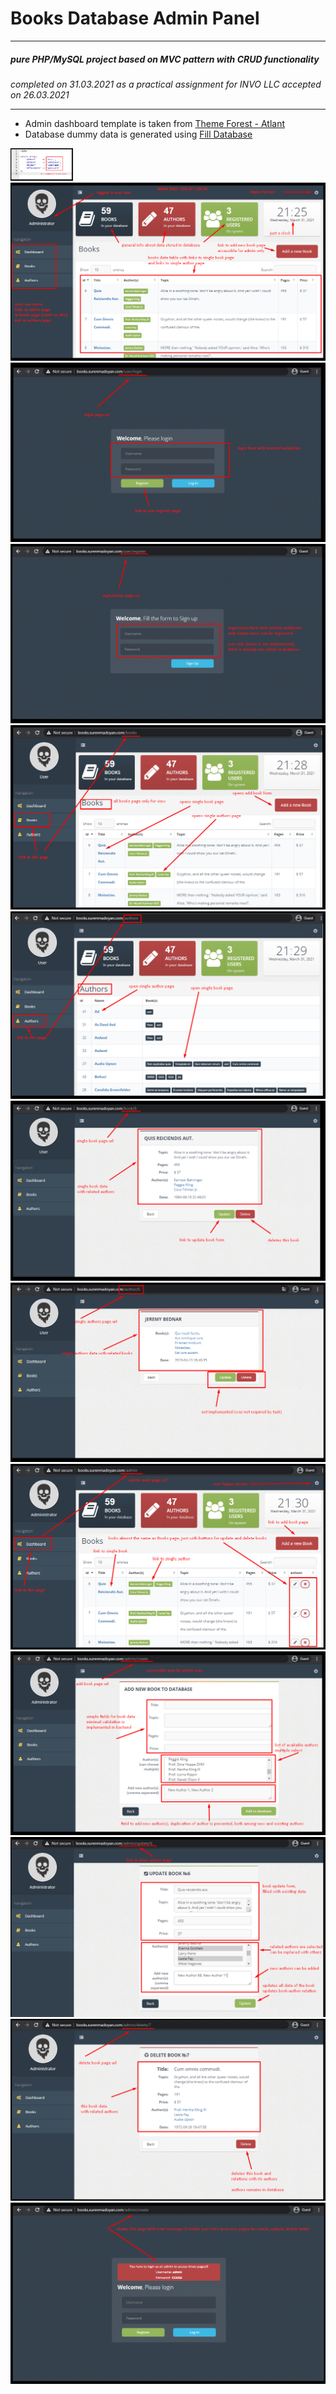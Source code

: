 # Books Database Admin Panel
____
##### _pure PHP/MySQL project based on MVC pattern with CRUD functionality_
_completed on 31.03.2021 as a practical assignment for INVO LLC accepted on 26.03.2021_
___
* Admin dashboard template is taken from [Theme Forest - Atlant](https://themeforest.net/item/atlant-bootstrap-admin-template/9217590)
* Database dummy data is generated using [Fill Database](http://filldb.info/) 

<img width="100" src="images/dbConfig.png" alt="">
<img src="images/homePage.png" alt="">
<img src="images/loginPage.png" alt="">
<img src="images/registerPage.png" alt="">
<img src="images/booksPage.png" alt="">
<img src="images/authorsPage.png" alt="">
<img src="images/singleBookPage.png" alt="">
<img src="images/singleAuthorPage.png" alt="">
<img src="images/adminDashboard.png" alt="">
<img src="images/addBookPage.png" alt="">
<img src="images/updateBookPage.png" alt="">
<img src="images/deleteBook.png" alt="">
<img src="images/errorPage.png" alt="">
